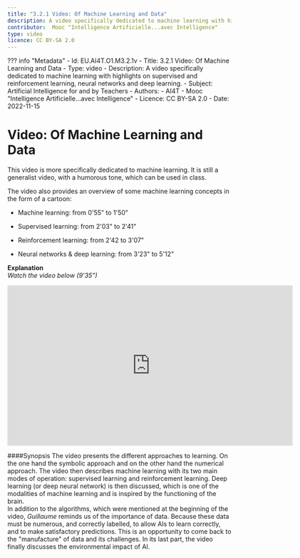 ```yaml
---
title: "3.2.1 Video: Of Machine Learning and Data"
description: A video specifically dedicated to machine learning with highlights on supervised and reinforcement learning, neural networks and deep learning.  
contributor:  Mooc "Intelligence Artificielle...avec Intelligence"
type: video
licence: CC BY-SA 2.0
---
```

??? info "Metadata"
    - Id: EU.AI4T.O1.M3.2.1v
    - Title: 3.2.1 Video: Of Machine Learning and Data
    - Type: video
    - Description: A video specifically dedicated to machine learning with highlights on supervised and reinforcement learning, neural networks and deep learning.
    - Subject: Artificial Intelligence for and by Teachers
    - Authors:
        - AI4T 
        - Mooc "Intelligence Artificielle...avec Intelligence"
    - Licence: CC BY-SA 2.0
    - Date: 2022-11-15

# Video: Of Machine Learning and Data
This video is more specifically dedicated to machine learning. It is still a generalist video, with a humorous tone, which can be used in class.

The video also provides an overview of some machine learning concepts in the form of a cartoon:

- Machine learning: from 0'55" to 1'50"

- Supervised learning: from 2'03" to 2'41"

- Reinforcement learning: from 2'42 to 3'07"

- Neural networks & deep learning: from 3'23" to 5'12"

**Explanation**  
_Watch the video below (9'35")_

<center><iframe width="640" height="360" src="https://www.youtube.com/embed/uAsFHF7mLfE?rel=0&showinfo=0&cc_load_policy=1&hl=en&modestbranding=1" frameborder="0" allowfullscreen></iframe></center>

####Synopsis
The video presents the different approaches to learning. On the one hand the symbolic approach and on the other hand the numerical approach.
The video then describes machine learning with its two main modes of operation: supervised learning and reinforcement learning. Deep learning (or deep neural network) is then discussed, which is one of the modalities of machine learning and is inspired by the functioning of the brain.  
In addition to the algorithms, which were mentioned at the beginning of the video, _Guillaume_ reminds us of the importance of data. Because these data must be numerous, and correctly labelled, to allow AIs to learn correctly, and to make satisfactory predictions. This is an opportunity to come back to the "manufacture" of data and its challenges.
In its last part, the video finally discusses the environmental impact of AI.
